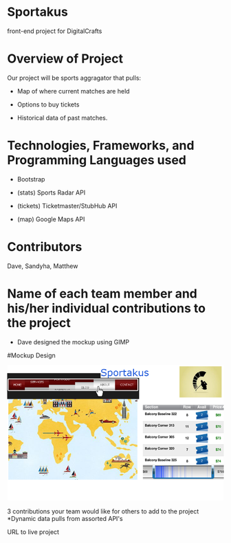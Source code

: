 # Sportakus
front-end project for DigitalCrafts


# Overview of Project
Our project will be sports aggragator that pulls: 
* Map of where current matches are held

* Options to buy tickets

* Historical data of past matches.



# Technologies, Frameworks, and Programming Languages used
* Bootstrap

* (stats) Sports Radar API

* (tickets) Ticketmaster/StubHub API

* (map) Google Maps API


# Contributors
Dave, Sandyha, Matthew

# Name of each team member and his/her individual contributions to the project
* Dave designed the mockup using GIMP


#Mockup Design


![screenshot](screenshot.png)


3 contributions your team would like for others to add to the project
*Dynamic data pulls from assorted API's




URL to live project

